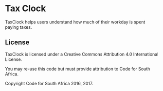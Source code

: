 # Tax Clock

TaxClock helps users understand how much of their workday is spent paying taxes.

## License

TaxClock is licensed under a Creative Commons Attribution 4.0 International License.

You may re-use this code but must provide attribution to Code for South Africa.

Copyright Code for South Africa 2016, 2017.
